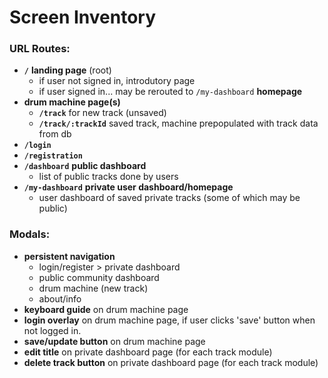 # Screen Inventory

### URL Routes:
* **`/`** **landing page** (root)
    * if user not signed in, introdutory page
    * if user signed in... may be rerouted to `/my-dashboard` **homepage**
* **drum machine page(s)**
    * **`/track`** for new track (unsaved)
    * **`/track/:trackId`** saved track, machine prepopulated with track data from db
* **`/login`**
* **`/registration`**
* **`/dashboard`** **public dashboard**
   * list of public tracks done by users
* **`/my-dashboard`** **private user dashboard/homepage**
    * user dashboard of saved private tracks (some of which may be public)


### Modals:
* **persistent navigation** 
    * login/register > private dashboard
    * public community dashboard
    * drum machine (new track)
    * about/info
* **keyboard guide** on drum machine page
* **login overlay** on drum machine page, if user clicks 'save' button when not logged in.
* **save/update button** on drum machine page
* **edit title** on private dashboard page (for each track module)
* **delete track button** on private dashboard page (for each track module)
